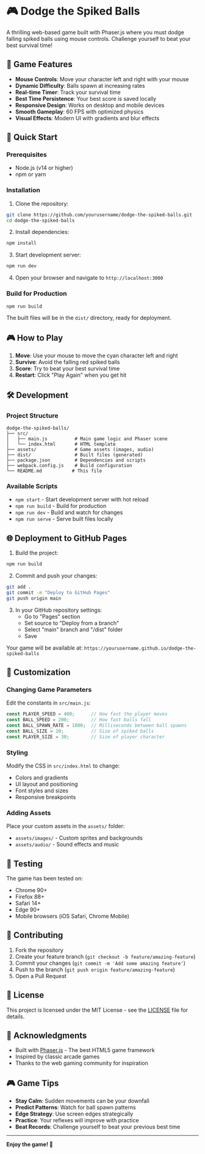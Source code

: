 # 🎮 Dodge the Spiked Balls

A thrilling web-based game built with Phaser.js where you must dodge falling spiked balls using mouse controls. Challenge yourself to beat your best survival time!

## 🎯 Game Features

- **Mouse Controls**: Move your character left and right with your mouse
- **Dynamic Difficulty**: Balls spawn at increasing rates
- **Real-time Timer**: Track your survival time
- **Best Time Persistence**: Your best score is saved locally
- **Responsive Design**: Works on desktop and mobile devices
- **Smooth Gameplay**: 60 FPS with optimized physics
- **Visual Effects**: Modern UI with gradients and blur effects

## 🚀 Quick Start

### Prerequisites
- Node.js (v14 or higher)
- npm or yarn

### Installation

1. Clone the repository:
```bash
git clone https://github.com/yourusername/dodge-the-spiked-balls.git
cd dodge-the-spiked-balls
```

2. Install dependencies:
```bash
npm install
```

3. Start development server:
```bash
npm run dev
```

4. Open your browser and navigate to `http://localhost:3000`

### Build for Production

```bash
npm run build
```

The built files will be in the `dist/` directory, ready for deployment.

## 🎮 How to Play

1. **Move**: Use your mouse to move the cyan character left and right
2. **Survive**: Avoid the falling red spiked balls
3. **Score**: Try to beat your best survival time
4. **Restart**: Click "Play Again" when you get hit

## 🛠️ Development

### Project Structure

```
dodge-the-spiked-balls/
├── src/
│   ├── main.js          # Main game logic and Phaser scene
│   └── index.html       # HTML template
├── assets/              # Game assets (images, audio)
├── dist/                # Built files (generated)
├── package.json         # Dependencies and scripts
├── webpack.config.js    # Build configuration
└── README.md           # This file
```

### Available Scripts

- `npm start` - Start development server with hot reload
- `npm run build` - Build for production
- `npm run dev` - Build and watch for changes
- `npm run serve` - Serve built files locally

## 🌐 Deployment to GitHub Pages

1. Build the project:
```bash
npm run build
```

2. Commit and push your changes:
```bash
git add .
git commit -m "Deploy to GitHub Pages"
git push origin main
```

3. In your GitHub repository settings:
   - Go to "Pages" section
   - Set source to "Deploy from a branch"
   - Select "main" branch and "/dist" folder
   - Save

Your game will be available at: `https://yourusername.github.io/dodge-the-spiked-balls`

## 🎨 Customization

### Changing Game Parameters

Edit the constants in `src/main.js`:

```javascript
const PLAYER_SPEED = 400;      // How fast the player moves
const BALL_SPEED = 200;        // How fast balls fall
const BALL_SPAWN_RATE = 1000;  // Milliseconds between ball spawns
const BALL_SIZE = 20;          // Size of spiked balls
const PLAYER_SIZE = 30;        // Size of player character
```

### Styling

Modify the CSS in `src/index.html` to change:
- Colors and gradients
- UI layout and positioning
- Font styles and sizes
- Responsive breakpoints

### Adding Assets

Place your custom assets in the `assets/` folder:
- `assets/images/` - Custom sprites and backgrounds
- `assets/audio/` - Sound effects and music

## 🧪 Testing

The game has been tested on:
- Chrome 90+
- Firefox 88+
- Safari 14+
- Edge 90+
- Mobile browsers (iOS Safari, Chrome Mobile)

## 🤝 Contributing

1. Fork the repository
2. Create your feature branch (`git checkout -b feature/amazing-feature`)
3. Commit your changes (`git commit -m 'Add some amazing feature'`)
4. Push to the branch (`git push origin feature/amazing-feature`)
5. Open a Pull Request

## 📝 License

This project is licensed under the MIT License - see the [LICENSE](LICENSE) file for details.

## 🙏 Acknowledgments

- Built with [Phaser.js](https://phaser.io/phaser3) - The best HTML5 game framework
- Inspired by classic arcade games
- Thanks to the web gaming community for inspiration

## 🎮 Game Tips

- **Stay Calm**: Sudden movements can be your downfall
- **Predict Patterns**: Watch for ball spawn patterns
- **Edge Strategy**: Use screen edges strategically
- **Practice**: Your reflexes will improve with practice
- **Beat Records**: Challenge yourself to beat your previous best time

---

**Enjoy the game! 🎯**
